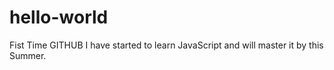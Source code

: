 # hello-world
Fist Time GITHUB
I have started to learn JavaScript and will master it by this Summer.
